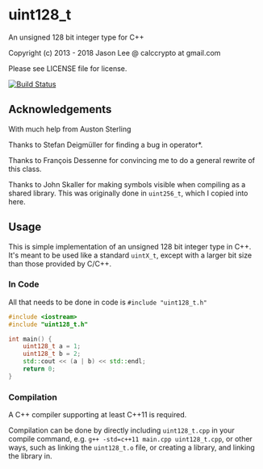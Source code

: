 # uint128_t

An unsigned 128 bit integer type for C++

Copyright (c) 2013 - 2018 Jason Lee @ calccrypto at gmail.com

Please see LICENSE file for license.

[![Build Status](https://travis-ci.org/calccrypto/uint128_t.svg?branch=master)](https://travis-ci.org/calccrypto/uint128_t)

## Acknowledgements
With much help from Auston Sterling

Thanks to Stefan Deigmüller for finding
a bug in operator*.

Thanks to François Dessenne for convincing me
to do a general rewrite of this class.

Thanks to John Skaller for making symbols visible
when compiling as a shared library. This was originally
done in `uint256_t`, which I copied into here.

## Usage
This is simple implementation of an unsigned 128 bit
integer type in C++. It's meant to be used like a standard
`uintX_t`, except with a larger bit size than those provided
by C/C++.

### In Code
All that needs to be done in code is `#include "uint128_t.h"`

```c++
#include <iostream>
#include "uint128_t.h"

int main() {
    uint128_t a = 1;
    uint128_t b = 2;
    std::cout << (a | b) << std::endl;
    return 0;
}
```

### Compilation
A C++ compiler supporting at least C++11 is required.

Compilation can be done by directly including `uint128_t.cpp` in your compile command, e.g. `g++ -std=c++11 main.cpp uint128_t.cpp`, or other ways, such as linking the `uint128_t.o` file, or creating a library, and linking the library in.
